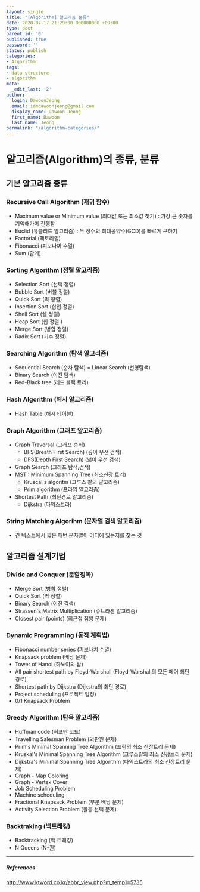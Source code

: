 ```yaml
---
layout: single
title: "[Algorithm] 알고리즘 분류"
date: 2020-07-17 21:29:00.000000000 +09:00
type: post
parent_id: '0'
published: true
password: ''
status: publish
categories:
- Algorithm
tags:
- data structure
- algorithm
meta:
  _edit_last: '2'
author:
  login: DawoonJeong
  email: iamdawoonjeong@gmail.com
  display_name: Dawoon Jeong
  first_name: Dawoon
  last_name: Jeong
permalink: "/algorithm-categories/"
---
```

# 알고리즘(Algorithm)의 종류, 분류

## 기본 알고리즘 종류
### Recursive Call Algorithm (재귀 함수)
- Maximum value or Minimum value (최대값 또는 최소값 찾기) : 가장 큰 숫자를 기억해가며 진행함
- Euclid (유클리드 알고리즘) : 두 정수의 최대공약수(GCD)를 빠르게 구하기
- Factorial (팩토리얼)
- Fibonacci (피보나찌 수열)
- Sum (합계)

### Sorting Algorithm (정렬 알고리즘)
- Selection Sort (선택 정렬)
- Bubble Sort (버블 정렬)
- Quick Sort (퀵 정렬)
- Insertion Sort (삽입 정렬)
- Shell Sort (쉘 정렬)
- Heap Sort (힙 정렬 )
- Merge Sort (병합 정렬)
- Radix Sort (기수 정렬)


### Searching Algorithm (탐색 알고리즘)
- Sequential Search (순차 탐색) = Linear Search (선형탐색)
- Binary Search (이진 탐색)
- Red-Black tree (레드 블랙 트리)


### Hash Algorithm (해시 알고리즘)
- Hash Table (해시 테이블)


### Graph Algorithm (그래프 알고리즘)
- Graph Traversal (그래프 순회)
    - BFS(Breath First Search) (깊이 우선 검색)
    - DFS(Depth First Search)  (넓이 우선 검색)
- Graph Search (그래프 탐색,검색)
- MST : Minimum Spanning Tree (최소신장 트리)
    - Kruscal's algoritm (크루스 칼의 알고리즘)
    - Prim algorithm (프라임 알고리즘)
- Shortest Path (최단경로 알고리즘)
    - Dijkstra (다익스트라)


### String Matching Algorihm (문자열 검색 알고리즘)
- 긴 텍스트에서 짧은 패턴 문자열이 어디에 있는지를 찾는 것



## 알고리즘 설계기법
### Divide and Conquer (분할정복)
- Merge Sort (병합 정렬)
- Quick Sort (퀵 정렬)
- Binary Search (이진 검색)
- Strassen's Matrix Multiplication (슈트라센 알고리즘)
- Closest pair (points) (최근접 점쌍 문제)


### Dynamic Programming (동적 계획법)
- Fibonacci number series (피보나치 수열)
- Knapsack problem (배낭 문제)
- Tower of Hanoi (하노이의 탑)
- All pair shortest path by Floyd-Warshall (Floyd-Warshall의 모든 페어 최단 경로)
- Shortest path by Dijkstra (Dijkstra의 최단 경로)
- Project scheduling (프로젝트 일정)
- 0/1 Knapsack Problem

### Greedy Algorithm (탐욕 알고리즘)
- Huffman code (허프만 코드)
- Travelling Salesman Problem (외판원 문제)
- Prim's Minimal Spanning Tree Algorithm (프림의 최소 신장트리 문제)
- Kruskal's Minimal Spanning Tree Algorithm (크루스칼의 최소 신장트리 문제)
- Dijkstra's Minimal Spanning Tree Algorithm (다익스트라의 최소 신장트리 문제)
- Graph - Map Coloring
- Graph - Vertex Cover
- Job Scheduling Problem
- Machine scheduling
- Fractional Knapsack Problem (부분 배낭 문제)
- Activity Selection Problem (활동 선택 문제)


### Backtraking (백트래킹)
- Backtracking (백 트래킹)
- N Queens (N-퀸)



---
##### References
<http://www.ktword.co.kr/abbr_view.php?m_temp1=5735>

